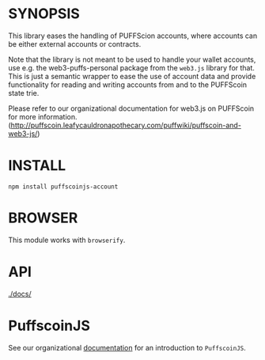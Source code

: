 # SYNOPSIS

This library eases the handling of PUFFScion accounts, where accounts can be either external accounts
or contracts.

Note that the library is not meant to be used to handle your wallet accounts, use e.g. the web3-puffs-personal package from the
`web3.js` library for that. This is just a semantic wrapper to ease the use of account data and provide functionality for reading and writing accounts from and to the PUFFScoin state trie.

Please refer to our organizational documentation for web3.js on PUFFScoin for more information. (http://puffscoin.leafycauldronapothecary.com/puffwiki/puffscoin-and-web3-js/)

# INSTALL

`npm install puffscoinjs-account`

# BROWSER

This module works with `browserify`.

# API

[./docs/](./docs/README.md)

# PuffscoinJS

See our organizational [documentation](http://puffscoin.leafycauldronapothecary.com/puffwiki/puffscoinjs-user-guide/) for an introduction to `PuffscoinJS`.
